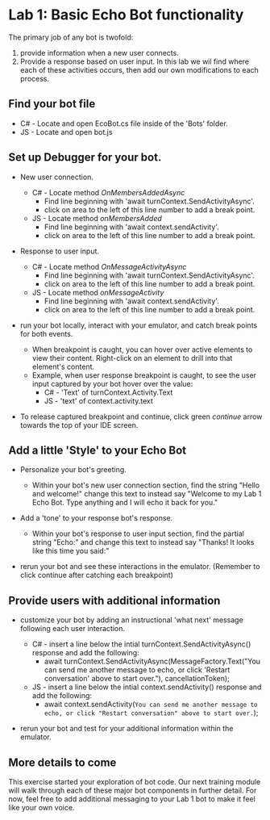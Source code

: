 # Lab 1: Basic Echo Bot functionality

The primary job of any bot is twofold: 
1. provide information when a new user connects.
2. Provide a response based on user input.
In this lab we wil find where each of these activities occurs, then add our own modifications to each process.


## Find your bot file 
* C# - Locate and open EcoBot.cs file inside of the 'Bots' folder.
* JS - Locate and open bot.js

## Set up Debugger for your bot.
* New user connection.
  - C# - Locate method _OnMembersAddedAsync_
       - Find line beginning with 'await turnContext.SendActivityAsync'.
       - click on area to the left of this line number to add a break point.
  - JS - Locate method _onMembersAdded_
       - Find line beginning with 'await context.sendActivity'.
       - click on area to the left of this line number to add a break point.

* Response to user input.
  - C# - Locate method _OnMessageActivityAsync_
       - Find line beginning with 'await turnContext.SendActivityAsync'.
       - click on area to the left of this line number to add a break point. 
  - JS - Locate method _onMessageActivity_
       - Find line beginning with 'await context.sendActivity'.
       - click on area to the left of this line number to add a break point.

* run your bot locally, interact with your emulator, and catch break points for both events.
  - When breakpoint is caught, you can hover over active elements to view their content. Right-click on an element to drill into that element's content.
  - Example, when user response breakpoint is caught, to see the user input captured by your bot hover over the value:
    - C# - 'Text' of turnContext.Activity.Text
    - JS - 'text' of context.activity.text

* To release captured breakpoint and continue, click green _continue_ arrow towards the top of your IDE screen.

## Add a little 'Style' to your Echo Bot
* Personalize your bot's greeting. 
  - Within your bot's new user connection section, find the string "Hello and welcome!" change this text to instead say "Welcome to my Lab 1 Echo Bot. Type anything and I will echo it back for you."

* Add a 'tone' to your response bot's response.
  - Within your bot's response to user input section, find the partial string "Echo:" and change this text to instead say "Thanks! It looks like this time you said:"

* rerun your bot and see these interactions in the emulator. (Remember to click continue after catching each breakpoint)

## Provide users with additional information
* customize your bot by adding an instructional 'what next' message following each user interaction.
  - C# - insert a line below the intial turnContext.SendActivityAsync() response and add the following:
    - await turnContext.SendActivityAsync(MessageFactory.Text("You can send me another message to echo, or click 'Restart conversation' above to start over."), cancellationToken);
  - JS - insert a line below the intial context.sendActivity() response and add the following:
    - await context.sendActivity(`You can send me another message to echo, or click "Restart conversation" above to start over.`);

* rerun your bot and test for your additional information within the emulator.

## More details to come
This exercise started your exploration of bot code. Our next training module will walk through each of these major bot components in further detail. For now, feel free to add additional messaging to your Lab 1 bot to make it feel like your own voice. 
